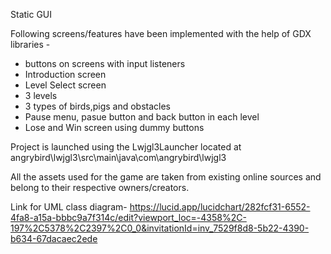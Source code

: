 Static GUI

Following screens/features have been implemented with the help of GDX libraries -
- buttons on screens with input listeners
- Introduction screen
- Level Select screen
- 3 levels
- 3 types of birds,pigs and obstacles
- Pause menu, pasue button and back button in each level
- Lose and Win screen using dummy buttons

Project is launched using the Lwjgl3Launcher located at angrybird\lwjgl3\src\main\java\com\angrybird\lwjgl3

All the assets used for the game are taken from existing online sources and belong to their respective owners/creators.

Link for UML class diagram- https://lucid.app/lucidchart/282fcf31-6552-4fa8-a15a-bbbc9a7f314c/edit?viewport_loc=-4358%2C-197%2C5378%2C2397%2C0_0&invitationId=inv_7529f8d8-5b22-4390-b634-67dacaec2ede

